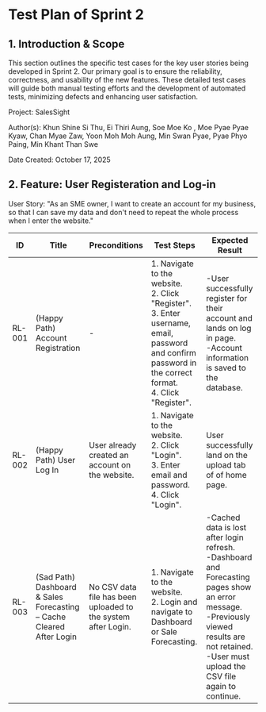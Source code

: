 # Test Plan of Sprint 2

## 1. Introduction & Scope

This section outlines the specific test cases for the key user stories being developed in Sprint 2. Our primary goal is to ensure the reliability, correctness, and usability of the new features. These detailed test cases will guide both manual testing efforts and the development of automated tests, minimizing defects and enhancing user satisfaction.

Project: SalesSight

Author(s): Khun Shine Si Thu, Ei Thiri Aung, Soe Moe Ko , Moe Pyae Pyae Kyaw, Chan Myae Zaw, Yoon Moh Moh Aung, Min Swan Pyae, Pyae Phyo Paing, Min Khant Than Swe

Date Created: October 17, 2025

## 2. Feature: User Registeration and Log-in

User Story: "As an SME owner, I want to create an account for my business, so that I can save my data and don't need to repeat the whole process when I enter the website."


| ID      | Title                | Preconditions | Test Steps                     | Expected Result                                  |
|---------|----------------------|------------------------|------------------------------------|--------------------------------------------------|
| RL-001  | (Happy Path) Account Registration           | -                 | 1. Navigate to the website.<br/>2. Click "Register".<br/>3. Enter username, email, password and confirm password in the correct format.<br/>4. Click "Register".                  | -User successfully register for their account and lands on log in page.<br/>-Account information is saved to the database.|
| RL-002  | (Happy Path) User Log In           | User already created an account on the website.                 | 1. Navigate to the website.<br/>2. Click "Login".<br/>3. Enter email and password.<br/>4. Click "Login".                  | User successfully land on the upload tab of of home page. |
| RL-003  | (Sad Path) Dashboard & Sales Forecasting – Cache Cleared After Login          | No CSV data file has been uploaded to the system after Login.                 | 1. Navigate to the website.<br/>2. Login and navigate to Dashboard or Sale Forecasting.                  | -Cached data is lost after login refresh.<br/>-Dashboard and Forecasting pages show an error message.<br/>-Previously viewed results are not retained.<br/>-User must upload the CSV file again to continue.     |

